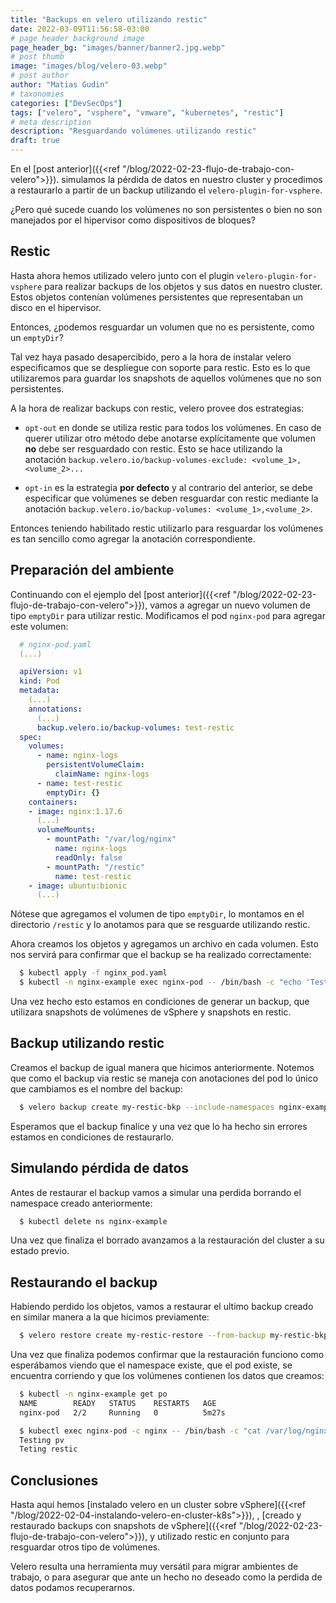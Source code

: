 ```yaml
---
title: "Backups en velero utilizando restic"
date: 2022-03-09T11:56:58-03:00
# page header background image
page_header_bg: "images/banner/banner2.jpg.webp"
# post thumb
image: "images/blog/velero-03.webp"
# post author
author: "Matias Gudin"
# taxonomies
categories: ["DevSecOps"]
tags: ["velero", "vsphere", "vmware", "kubernetes", "restic"]
# meta description
description: "Resguardando volúmenes utilizando restic"
draft: true
---
```


En el [post anterior]({{<ref "/blog/2022-02-23-flujo-de-trabajo-con-velero">}}). 
simulamos la pérdida de datos en nuestro cluster y
procedimos a restaurarlo a partir de un backup utilizando el
`velero-plugin-for-vsphere`.

¿Pero qué sucede cuando los volúmenes no son persistentes o bien no son
manejados por el hipervisor como dispositivos de bloques?

## Restic

Hasta ahora hemos utilizado velero junto con el plugin
`velero-plugin-for-vsphere` para realizar backups de los objetos y sus datos en
nuestro cluster. Estos objetos contenían volúmenes persistentes que representaban
un disco en el hipervisor.

Entonces, ¿podemos resguardar un volumen que no es persistente, como un
`emptyDir`?

Tal vez haya pasado desapercibido, pero a la hora de instalar velero 
especificamos que se despliegue con soporte para restic. Esto es lo que
utilizaremos para guardar los snapshots de aquellos volúmenes que no son
persistentes.

A la hora de realizar backups con restic, velero provee dos estrategias:

* `opt-out` en donde se utiliza restic para todos los volúmenes. En caso de
  querer utilizar otro método debe anotarse explícitamente que volumen **no**
  debe ser resguardado con restic. Esto se hace utilizando la anotación
  `backup.velero.io/backup-volumes-exclude: <volume_1>,<volume_2>...`

* `opt-in` es la estrategia **por defecto** y al contrario del anterior, se
  debe especificar que volúmenes se deben resguardar con restic mediante la 
  anotación `backup.velero.io/backup-volumes: <volume_1>,<volume_2>`.

Entonces teniendo habilitado restic utilizarlo para resguardar los volúmenes es
tan sencillo como agregar la anotación correspondiente.


## Preparación del ambiente

Continuando con el ejemplo del
[post anterior]({{<ref "/blog/2022-02-23-flujo-de-trabajo-con-velero">}}), vamos
a agregar un nuevo volumen de tipo `emptyDir` para utilizar restic. Modificamos 
el pod `nginx-pod` para agregar este volumen:

```yaml
  # nginx-pod.yaml
  (...) 

  apiVersion: v1
  kind: Pod
  metadata:
    (...)
    annotations:
      (...)
      backup.velero.io/backup-volumes: test-restic
  spec:
    volumes:
      - name: nginx-logs
        persistentVolumeClaim:
          claimName: nginx-logs
      - name: test-restic
        emptyDir: {}
    containers:
    - image: nginx:1.17.6
      (...)
      volumeMounts:
        - mountPath: "/var/log/nginx"
          name: nginx-logs
          readOnly: false
        - mountPath: "/restic"
          name: test-restic
    - image: ubuntu:bionic
      (...)
```

Nótese que agregamos el volumen de tipo `emptyDir`, lo montamos en el directorio
`/restic` y lo anotamos para que se resguarde utilizando restic.


Ahora creamos los objetos y  agregamos un archivo en cada volumen. Esto nos 
servirá para confirmar que el backup se ha realizado correctamente:

```sh
  $ kubectl apply -f nginx_pod.yaml 
  $ kubectl -n nginx-example exec nginx-pod -- /bin/bash -c "echo 'Testing pv' > /var/log/nginx/test.txt && echo 'Teting restic' > /restic/test.txt"
```

Una vez hecho esto estamos en condiciones de generar un backup, que utilizara
snapshots de volúmenes de vSphere y snapshots en restic. 

## Backup utilizando restic

Creamos el backup de igual manera que hicimos anteriormente. Notemos que como el
backup via restic se maneja con anotaciones del pod lo único que cambiamos es
el nombre del backup:

```sh
  $ velero backup create my-restic-bkp --include-namespaces nginx-example
```

Esperamos que el backup finalice y una vez que lo ha hecho sin errores estamos en
condiciones de restaurarlo.

## Simulando pérdida de datos

Antes de restaurar el backup vamos a simular una perdida borrando el namespace
creado anteriormente:

```sh
  $ kubectl delete ns nginx-example
```

Una vez que finaliza el borrado avanzamos a la restauración del cluster a su
estado previo.

## Restaurando el backup

Habiendo perdido los objetos, vamos a restaurar el ultimo backup creado en
similar manera a la que hicimos previamente:

```sh
  $ velero restore create my-restic-restore --from-backup my-restic-bkp -w
```

Una vez que finaliza podemos confirmar que la restauración funciono como
esperábamos viendo que el namespace existe, que el pod existe, se encuentra
corriendo y que los volúmenes contienen los datos que creamos:

```sh
  $ kubectl -n nginx-example get po
  NAME        READY   STATUS    RESTARTS   AGE
  nginx-pod   2/2     Running   0          5m27s

  $ kubectl exec nginx-pod -c nginx -- /bin/bash -c "cat /var/log/nginx/test.txt && cat /restic/test.txt"
  Testing pv
  Teting restic
```

## Conclusiones

Hasta aquí hemos 
[instalado velero en un cluster sobre vSphere]({{<ref "/blog/2022-02-04-instalando-velero-en-cluster-k8s">}}),
,
[creado y restaurado backups con snapshots de vSphere]({{<ref "/blog/2022-02-23-flujo-de-trabajo-con-velero">}}),
y utilizado restic en conjunto para resguardar otros tipo de volúmenes.

Velero resulta una herramienta muy versátil para migrar ambientes de trabajo, o 
para asegurar que ante un hecho no deseado como la perdida de datos podamos 
recuperarnos.
